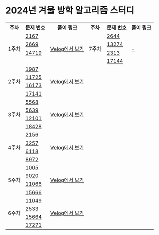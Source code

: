 # 2024년 겨울 방학 알고리즘 스터디

<table style="border: 2px;">
<tr>
<th> 주차 </td>
<th> 문제 번호 </td>
<th> 풀이 링크 </td>
<th> 주차 </td>
<th> 문제 번호 </td>
<th> 풀이 링크 </td>
</tr>

<tr>
<td rowspan="4">1주차</td>
<td> <a href="https://www.acmicpc.net/problem/2167">2167</a></td>
<td rowspan="4"><a href="https://velog.io/@1876060677/1주차-백준-BoJ-C-풀이-2167-2669-14719">Velog에서 보기</td>

<td rowspan="4">7주차</td>
<td> <a href="https://www.acmicpc.net/problem/2644">2644</a></td>
<td rowspan="4"><a href="#">-</td>
</tr>

<tr>
<td><a href="https://www.acmicpc.net/problem/2669">2669</a></td>
<td><a href="https://www.acmicpc.net/problem/13274">13274</a></td>
</tr>

<tr>
<td><a href="https://www.acmicpc.net/problem/14719">14719</a></td>
<td><a href="https://www.acmicpc.net/problem/2313">2313</a></td>
</tr>
<tr>
<td></td>
<td><a href="https://www.acmicpc.net/problem/17144">17144</a></td>
</tr>

<tr>
<td rowspan="4">2주차</td>
<td> <a href="https://www.acmicpc.net/problem/1987">1987</a></td>
<td rowspan="4"><a href="https://velog.io/@1876060677/2주차-백준-BoJ-c-풀이-11725-16173-1987-17141">Velog에서 보기</td>
</tr>
<tr>
<td><a href="https://www.acmicpc.net/problem/11725">11725</a></td>
</tr>
<tr>
<td><a href="https://www.acmicpc.net/problem/16173">16173</a></td>
</tr>
<tr>
<td><a href="https://www.acmicpc.net/problem/17141">17141</a></td>
</tr>

<tr>
<td rowspan="4">3주차</td>
<td> <a href="https://www.acmicpc.net/problem/5568">5568</a></td>
<td rowspan="4"><a href="https://velog.io/@1876060677/3주차-백준-BoJ-c-풀이-5568-12101-5639-18428">Velog에서 보기</td>
</tr>

<tr>
<td><a href="https://www.acmicpc.net/problem/5639">5639</a></td>
</tr>

<tr>
<td><a href="https://www.acmicpc.net/problem/12101">12101</a></td>
</tr>
<tr>

<td><a href="https://www.acmicpc.net/problem/18428">18428</a></td>
</tr>

<tr>
<td rowspan="4">4주차</td>
<td> <a href="https://www.acmicpc.net/problem/2156">2156</a></td>
<td rowspan="4"><a href="https://velog.io/@1876060677/4주차-백준-BoJ-c-풀이-2156-6118-8972-3257-9wcnl5fo">Velog에서 보기</td>
</tr>

<tr>
<td><a href="https://www.acmicpc.net/problem/3257">3257</a></td>
</tr>

<tr>
<td><a href="https://www.acmicpc.net/problem/6118">6118</a></td>
</tr>
<tr>

<td><a href="https://www.acmicpc.net/problem/8972">8972</a></td>
</tr>

<tr>
<td rowspan="4">5주차</td>
<td> <a href="https://www.acmicpc.net/problem/1005">1005</a></td>
<td rowspan="4"><a href="https://velog.io/@1876060677/5주차-백준-BoJ-c-풀이-1005-9020-11066-15666">Velog에서 보기</td>
</tr>

<tr>
<td><a href="https://www.acmicpc.net/problem/9020">9020</a></td>
</tr>

<tr>
<td><a href="https://www.acmicpc.net/problem/11066">11066</a></td>
</tr>
<tr>

<td><a href="https://www.acmicpc.net/problem/15666">15666</a></td>
</tr>

<tr>
<td rowspan="4">6주차</td>
<td> <a href="https://www.acmicpc.net/problem/11049">11049</a></td>
<td rowspan="4"><a href="https://velog.io/@1876060677/6주차-백준-BoJ-c-풀이-15664-17271-11049-2533">Velog에서 보기</td>
</tr>

<tr>
<td><a href="https://www.acmicpc.net/problem/2533">2533</a></td>
</tr>

<tr>
<td><a href="https://www.acmicpc.net/problem/15664">15664</a></td>
</tr>
<tr>

<td><a href="https://www.acmicpc.net/problem/17271">17271</a></td>
</tr>
</table>